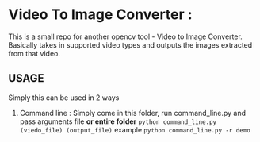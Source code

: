 # Video To Image Converter :

This is a small repo for another opencv tool - Video to Image Converter. Basically takes in supported video types and outputs the images extracted from that video.

## USAGE

Simply this can be used in 2 ways
1. Command line : 
    Simply come in this folder, run command_line.py and pass arguments file <b> or entire folder</b>
    `python command_line.py (viedo_file) (output_file)`
    example
    `python command_line.py -r demo`


